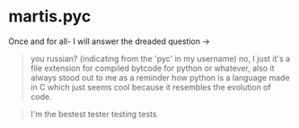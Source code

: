# martis.pyc

Once and for all- I will answer the dreaded question ->
> you russian? (indicating from the 'pyc' in my username)
no, I just it's a file extension for compiled bytcode for python or whatever, also it always stood out to me as a reminder how python is a language made in C which just seems cool because it resembles the evolution of code.

> I'm the bestest tester testing tests
